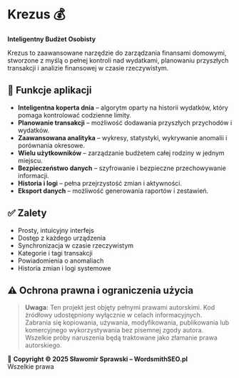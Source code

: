 # Krezus 💰

**Inteligentny Budżet Osobisty**

Krezus to zaawansowane narzędzie do zarządzania finansami domowymi, stworzone z myślą o pełnej kontroli nad wydatkami, planowaniu przyszłych transakcji i analizie finansowej w czasie rzeczywistym.

## 🔧 Funkcje aplikacji

- **Inteligentna koperta dnia** – algorytm oparty na historii wydatków, który pomaga kontrolować codzienne limity.
- **Planowanie transakcji** – możliwość dodawania przyszłych przychodów i wydatków.
- **Zaawansowana analityka** – wykresy, statystyki, wykrywanie anomalii i porównania okresowe.
- **Wielu użytkowników** – zarządzanie budżetem całej rodziny w jednym miejscu.
- **Bezpieczeństwo danych** – szyfrowanie i bezpieczne przechowywanie informacji.
- **Historia i logi** – pełna przejrzystość zmian i aktywności.
- **Eksport danych** – możliwość generowania raportów i zestawień.

## ✅ Zalety

- Prosty, intuicyjny interfejs
- Dostęp z każdego urządzenia
- Synchronizacja w czasie rzeczywistym
- Kategorie i tagi transakcji
- Powiadomienia o anomaliach
- Historia zmian i logi systemowe

## ⚠️ Ochrona prawna i ograniczenia użycia

> **Uwaga:** Ten projekt jest objęty pełnymi prawami autorskimi. Kod źródłowy udostępniony wyłącznie w celach informacyjnych.  
> Zabrania się kopiowania, używania, modyfikowania, publikowania lub komercyjnego wykorzystywania bez pisemnej zgody autora.  
> Wszelkie próby naruszenia będą traktowane jako złamanie prawa autorskiego.

📄 **Copyright © 2025 Sławomir Sprawski – WordsmithSEO.pl**  
Wszelkie prawa

